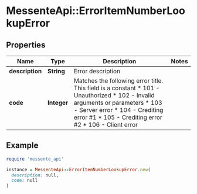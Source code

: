 # MessenteApi::ErrorItemNumberLookupError

## Properties

| Name | Type | Description | Notes |
| ---- | ---- | ----------- | ----- |
| **description** | **String** | Error description |  |
| **code** | **Integer** | Matches the following error title.   This field is a constant  * 101 - Unauthorized * 102 - Invalid arguments or parameters * 103 - Server error * 104 - Crediting error #1 * 105 - Crediting error #2 * 106 - Client error |  |

## Example

```ruby
require 'messente_api'

instance = MessenteApi::ErrorItemNumberLookupError.new(
  description: null,
  code: null
)
```

